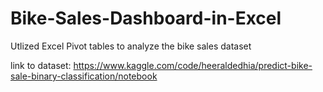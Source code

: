 # Bike-Sales-Dashboard-in-Excel
Utlized Excel Pivot tables to analyze the bike sales dataset

link to dataset: https://www.kaggle.com/code/heeraldedhia/predict-bike-sale-binary-classification/notebook
